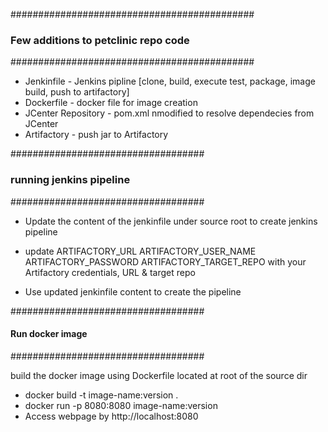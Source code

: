############################################
### Few additions to petclinic repo code ###
############################################

* Jenkinfile - Jenkins pipline [clone, build, execute test, package, image build, push to artifactory] 
* Dockerfile - docker file for image creation
* JCenter Repository - pom.xml nmodified to resolve dependecies from JCenter
* Artifactory - push jar to Artifactory 

###################################
### running jenkins pipeline  #####
###################################

* Update the content of the jenkinfile under source root to create jenkins pipeline

* update 
    ARTIFACTORY_URL
    ARTIFACTORY_USER_NAME
    ARTIFACTORY_PASSWORD 
    ARTIFACTORY_TARGET_REPO
  with your Artifactory credentials, URL  & target repo

* Use updated jenkinfile content to create the pipeline


###################################
#### Run docker image           ###
###################################

build the docker image using Dockerfile located at root of the source dir
* docker build -t image-name:version .
* docker run -p 8080:8080 image-name:version
* Access webpage by http://localhost:8080
